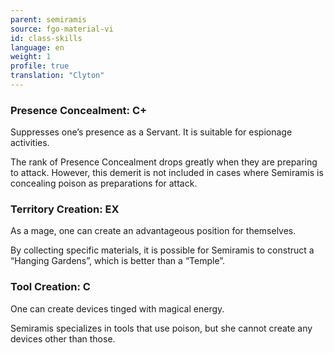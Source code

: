 ```yaml
---
parent: semiramis
source: fgo-material-vi
id: class-skills
language: en
weight: 1
profile: true
translation: "Clyton"
---
```


### Presence Concealment: C+

Suppresses one’s presence as a Servant. It is suitable for espionage activities.

The rank of Presence Concealment drops greatly when they are preparing to attack. However, this demerit is not included in cases where Semiramis is concealing poison as preparations for attack.

### Territory Creation: EX

As a mage, one can create an advantageous position for themselves.

By collecting specific materials, it is possible for Semiramis to construct a “Hanging Gardens”, which is better than a “Temple”.

### Tool Creation: C

One can create devices tinged with magical energy.

Semiramis specializes in tools that use poison, but she cannot create any devices other than those.
